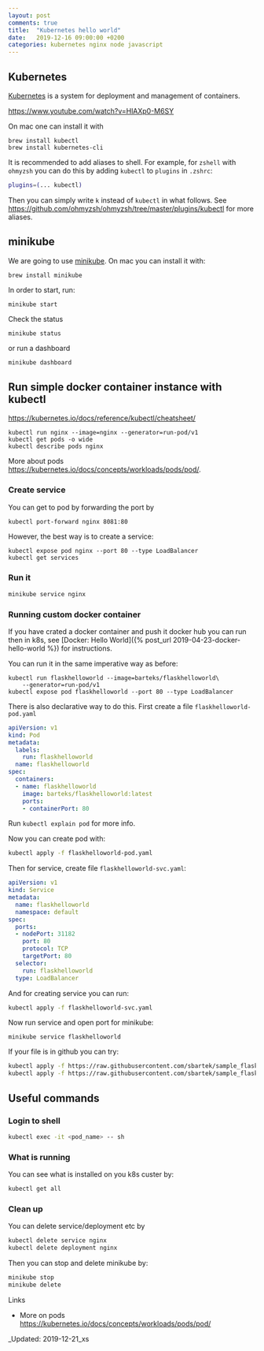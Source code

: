 ```yaml
---
layout: post
comments: true
title:  "Kubernetes hello world"
date:   2019-12-16 09:00:00 +0200
categories: kubernetes nginx node javascript
---
```


## Kubernetes

[Kubernetes](https://kubernetes.io/) is a system for deployment and management of containers.

<https://www.youtube.com/watch?v=HlAXp0-M6SY>

On mac one can install it with 

``` shell
brew install kubectl
brew install kubernetes-cli
```

It is recommended to add aliases to shell. For example, for `zshell` with `ohmyzsh` you can do this
by adding `kubectl` to `plugins` in `.zshrc`:

``` sh
plugins=(... kubectl)
```
 Then you can simply write `k` instead of `kubectl` in what follows. See 
 <https://github.com/ohmyzsh/ohmyzsh/tree/master/plugins/kubectl> 
 for more aliases.

## minikube

We are going to use [minikube](https://kubernetes.io/docs/tasks/tools/install-minikube/).
On mac you can install it with:

``` shell
brew install minikube
```

In order to start, run:
``` shell
minikube start
```

Check the status

``` shell
minikube status
```
or run a dashboard

``` sh
minikube dashboard
```

## Run simple docker container instance with kubectl

<https://kubernetes.io/docs/reference/kubectl/cheatsheet/>

``` shell
kubectl run nginx --image=nginx --generator=run-pod/v1
kubectl get pods -o wide
kubectl describe pods nginx
```

More about pods <https://kubernetes.io/docs/concepts/workloads/pods/pod/>.

### Create service

You can get to pod by forwarding the port by

``` sh
kubectl port-forward nginx 8081:80
```

However, the best way is to create a service:
``` shell
kubectl expose pod nginx --port 80 --type LoadBalancer
kubectl get services
```

### Run it 

``` sh
minikube service nginx
```

### Running custom docker container

If you have crated a docker container and push it docker hub you can run then in k8s,
see [Docker: Hello World]({% post_url 2019-04-23-docker-hello-world %}) for instructions.

You can run it in the same imperative way as before:
``` shell
kubectl run flaskhelloworld --image=barteks/flaskhelloworld\
    --generator=run-pod/v1
kubectl expose pod flaskhelloworld --port 80 --type LoadBalancer
```

There is also declarative way to do this. First create a file 
`flaskhelloworld-pod.yaml`

``` yaml
apiVersion: v1
kind: Pod
metadata:
  labels:
    run: flaskhelloworld
  name: flaskhelloworld
spec:
  containers:
  - name: flaskhelloworld
    image: barteks/flaskhelloworld:latest
    ports:
    - containerPort: 80
```
Run `kubectl explain pod` for more info.


Now you can create pod with:

``` sh
kubectl apply -f flaskhelloworld-pod.yaml
```

Then for service, create file `flaskhelloworld-svc.yaml`:

``` yaml
apiVersion: v1
kind: Service
metadata:
  name: flaskhelloworld
  namespace: default
spec:
  ports:
  - nodePort: 31182
    port: 80
    protocol: TCP
    targetPort: 80
  selector:
    run: flaskhelloworld
  type: LoadBalancer
```

And for creating service you can run:

``` sh
kubectl apply -f flaskhelloworld-svc.yaml
```

Now run service and open port for minikube:


``` shell
minikube service flaskhelloworld
```

If your file is in github you can try:

``` sh
kubectl apply -f https://raw.githubusercontent.com/sbartek/sample_flask_app/master/flaskhelloworld/flaskhelloworld-pod.yaml
kubectl apply -f https://raw.githubusercontent.com/sbartek/sample_flask_app/master/flaskhelloworld/flaskhelloworld-svc.yaml
```


## Useful commands

### Login to shell

``` sh
kubectl exec -it <pod_name> -- sh
```

### What is running 

You can see what is installed on you k8s custer by:

``` sh
kubectl get all
```

### Clean up


You can delete service/deployment etc by
``` sh
kubectl delete service nginx
kubectl delete deployment nginx
```

Then you can stop and delete minikube by:

``` sh
minikube stop
minikube delete
```

Links

* More on pods <https://kubernetes.io/docs/concepts/workloads/pods/pod/>

_Updated: 2019-12-21_xs
